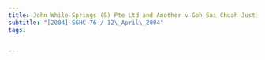 ```yaml
---
title: John While Springs (S) Pte Ltd and Another v Goh Sai Chuah Justin and Others 
subtitle: "[2004] SGHC 76 / 12\_April\_2004"
tags:


---
```


